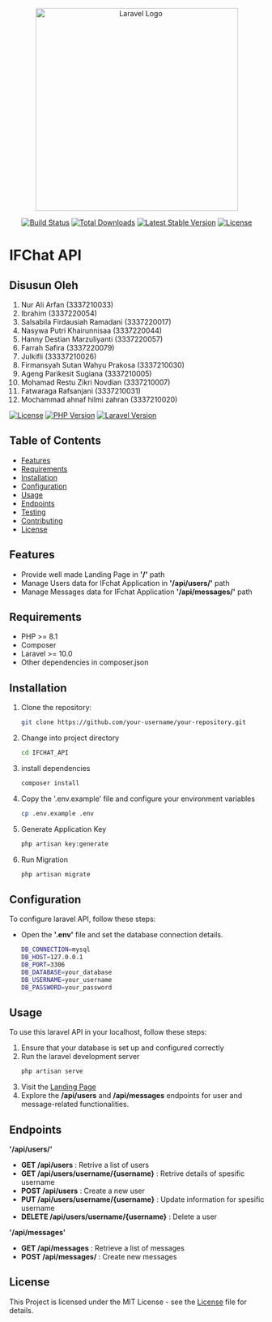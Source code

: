 <p align="center"><a href="https://laravel.com" target="_blank"><img src="https://raw.githubusercontent.com/laravel/art/master/logo-lockup/5%20SVG/2%20CMYK/1%20Full%20Color/laravel-logolockup-cmyk-red.svg" width="400" alt="Laravel Logo"></a></p>

<p align="center">
<a href="https://github.com/laravel/framework/actions"><img src="https://github.com/laravel/framework/workflows/tests/badge.svg" alt="Build Status"></a>
<a href="https://packagist.org/packages/laravel/framework"><img src="https://img.shields.io/packagist/dt/laravel/framework" alt="Total Downloads"></a>
<a href="https://packagist.org/packages/laravel/framework"><img src="https://img.shields.io/packagist/v/laravel/framework" alt="Latest Stable Version"></a>
<a href="https://packagist.org/packages/laravel/framework"><img src="https://img.shields.io/packagist/l/laravel/framework" alt="License"></a>
</p>

# IFChat API

## Disusun Oleh

1. Nur Ali Arfan (3337210033)
2. Ibrahim (3337220054)
3. Salsabila Firdausiah Ramadani (3337220017)
4. Nasywa Putri Khairunnisaa (3337220044)
5. Hanny Destian Marzuliyanti (3337220057)
6. Farrah Safira (3337220079)
7. Julkifli (33337210026)
8. Firmansyah Sutan Wahyu Prakosa (3337210030)
9. Ageng Parikesit Sugiana (3337210005)
10. Mohamad Restu Zikri Novdian (3337210007)
11. Fatwaraga Rafsanjani (3337210031)
12. Mochammad ahnaf hilmi zahran (3337210020)

[![License](https://img.shields.io/badge/license-MIT-blue.svg)](LICENSE)
[![PHP Version](https://img.shields.io/badge/php-%3E%3D8.1-blue.svg)](https://www.php.net/releases/8_1_0.php)
[![Laravel Version](https://img.shields.io/badge/laravel-%5E10.0-red.svg)](https://laravel.com/docs/10.x)


## Table of Contents

- [Features](#features)
- [Requirements](#requirements)
- [Installation](#installation)
- [Configuration](#configuration)
- [Usage](#usage)
- [Endpoints](#endpoints)
- [Testing](#testing)
- [Contributing](#contributing)
- [License](#license)

## Features

- Provide well made Landing Page in **'/'** path
- Manage Users data for IFchat Application in **'/api/users/'** path
- Manage Messages data for IFchat Application **'/api/messages/'** path

## Requirements

- PHP >= 8.1
- Composer
- Laravel >= 10.0
- Other dependencies in composer.json

## Installation

1. Clone the repository:

   ```bash
   git clone https://github.com/your-username/your-repository.git
   ```
2. Change into project directory
    ```bash
    cd IFCHAT_API
    ```
3. install dependencies
    ```bash
    composer install
    ```
4. Copy the '.env.example' file and configure your environment variables
    ```bash
    cp .env.example .env
    ```
5. Generate Application Key
    ```bash
    php artisan key:generate
    ```
6. Run Migration
    ```bash
    php artisan migrate
    ```

## Configuration

To configure laravel API, follow these steps:

- Open the **'.env'** file and set the database connection details.
    ```bash
    DB_CONNECTION=mysql
    DB_HOST=127.0.0.1
    DB_PORT=3306
    DB_DATABASE=your_database
    DB_USERNAME=your_username
    DB_PASSWORD=your_password
    ```

## Usage

To use this laravel API in your localhost, follow these steps:

1. Ensure that your database is set up and configured correctly
2. Run the laravel development server
    ```bash
    php artisan serve
    ```
3. Visit the [Landing Page](http://localhost:8000/)
4. Explore the **/api/users** and **/api/messages** endpoints for user and message-related functionalities.

## Endpoints

**'/api/users/'**
- **GET /api/users** : Retrive a list of users
- **GET /api/users/username/{username}** : Retrive details of spesific username
- **POST /api/users** : Create a new user
- **PUT /api/users/username/{username}** : Update information for spesific username
- **DELETE /api/users/username/{username}** : Delete a user

**'/api/messages'**
- **GET /api/messages** : Retrieve a list of messages
- **POST /api/messages/** : Create new messages

## License

This Project is licensed under the MIT License - see the [License](LICENSE) file for details.
